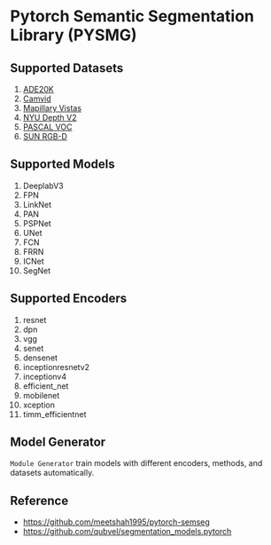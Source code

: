 # Pytorch Semantic Segmentation Library (PYSMG)


## Supported Datasets

1. [ADE20K](https://groups.csail.mit.edu/vision/datasets/ADE20K/)
2. [Camvid](http://mi.eng.cam.ac.uk/research/projects/VideoRec/CamVid/)
3. [Mapillary Vistas](https://www.mapillary.com/dataset/vistas)
4. [NYU Depth V2](https://cs.nyu.edu/~silberman/datasets/nyu_depth_v2.html)
5. [PASCAL VOC](http://host.robots.ox.ac.uk/pascal/VOC)
6. [SUN RGB-D](https://rgbd.cs.princeton.edu/)

## Supported Models

1. DeeplabV3
2. FPN
3. LinkNet
4. PAN
5. PSPNet
6. UNet
7. FCN
8. FRRN
9. ICNet
10. SegNet

## Supported Encoders
1. resnet
2. dpn
3. vgg
4. senet
5. densenet
6. inceptionresnetv2
7. inceptionv4
8. efficient_net
9. mobilenet
10. xception
11. timm_efficientnet

## Model Generator

`Module Generator` train models with different encoders, methods, and datasets automatically.

## Reference
* https://github.com/meetshah1995/pytorch-semseg
* https://github.com/qubvel/segmentation_models.pytorch

